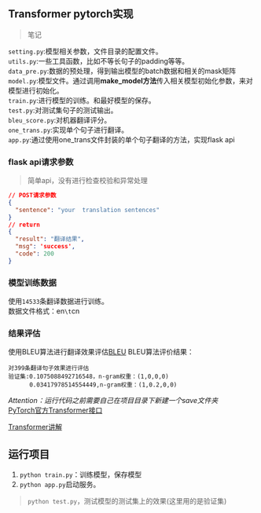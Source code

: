 ## Transformer pytorch实现  
> 笔记

`setting.py`:模型相关参数，文件目录的配置文件。  
`utils.py`:一些工具函数，比如不等长句子的padding等等。  
`data_pre.py`:数据的预处理，得到输出模型的batch数据和相关的mask矩阵  
`model.py`:模型文件。通过调用**make_model方法**传入相关模型初始化参数，来对模型进行初始化。  
`train.py`:进行模型的训练。和最好模型的保存。  
`test.py`:对测试集句子的测试输出。  
`bleu_score.py`:对机器翻译评分。  
`one_trans.py`:实现单个句子进行翻译。  
`app.py`:通过使用one_trans文件封装的单个句子翻译的方法，实现flask api  


### flask api请求参数
> 简单api，没有进行检查校验和异常处理
```json
// POST请求参数
{
  "sentence": "your  translation sentences"
}
// return
{
  "result": "翻译结果",
  "msg": 'success',
  "code": 200
}
```

### 模型训练数据
使用`14533`条翻译数据进行训练。  
数据文件格式：en`\t`cn
  

### 结果评估
使用BLEU算法进行翻译效果评估[BLEU](https://www.cnblogs.com/by-dream/p/7679284.html)
BLEU算法评价结果：  
    
    对399条翻译句子效果进行评估
    验证集:0.1075088492716548，n-gram权重：(1,0,0,0)
          0.03417978514554449,n-gram权重：(1,0.2,0,0)
          
*Attention：运行代码之前需要自己在项目目录下新建一个save文件夹*  
[PyTorch官方Transformer接口](https://pytorch.org/docs/stable/generated/torch.nn.Transformer.html)   

[Transformer讲解](https://thenet.top/index.php/archives/45/)


## 运行项目
1. `python train.py`：训练模型，保存模型
2. `python app.py`启动服务。
> `python test.py`，测试模型的测试集上的效果(这里用的是验证集)